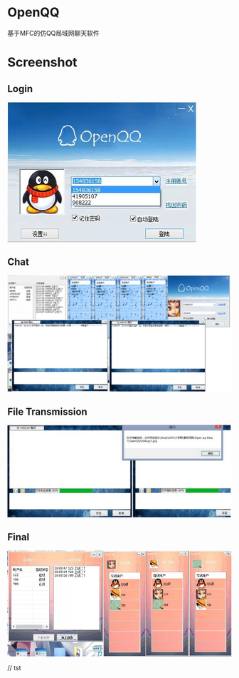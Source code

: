 # OpenQQ
基于MFC的仿QQ局域网聊天软件

# Screenshot

## Login
![](./PrePic/login.jpg)

## Chat
![](./PrePic/chat.jpg)

## File Transmission
![](./PrePic/filetrans.jpg)

## Final
![](./PrePic/final.jpg)

// tst
